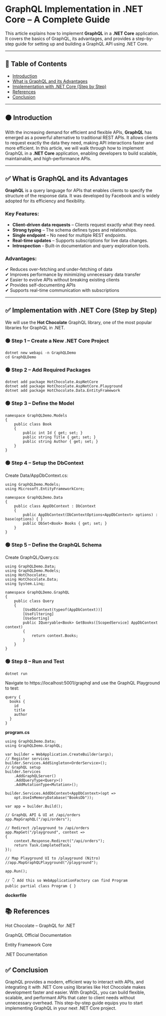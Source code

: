 # GraphQL Implementation in .NET Core – A Complete Guide

This article explains how to implement **GraphQL** in a **.NET Core** application. It covers the basics of GraphQL, its advantages, and provides a step-by-step guide for setting up and building a GraphQL API using .NET Core.

---

## 📖 Table of Contents

- [Introduction](#introduction)
- [What is GraphQL and its Advantages](#what-is-graphql-and-its-advantages)
- [Implementation with .NET Core (Step by Step)](#implementation-with-net-core-step-by-step)
- [References](#references)
- [Conclusion](#conclusion)

---

## 🟠 Introduction

With the increasing demand for efficient and flexible APIs, **GraphQL** has emerged as a powerful alternative to traditional REST APIs. It allows clients to request exactly the data they need, making API interactions faster and more efficient. In this article, we will walk through how to implement GraphQL in a **.NET Core** application, enabling developers to build scalable, maintainable, and high-performance APIs.

---

## ✅ What is GraphQL and its Advantages

**GraphQL** is a query language for APIs that enables clients to specify the structure of the response data. It was developed by Facebook and is widely adopted for its efficiency and flexibility.

### Key Features:
- **Client-driven data requests** – Clients request exactly what they need.
- **Strong typing** – The schema defines types and relationships.
- **Single endpoint** – No need for multiple REST endpoints.
- **Real-time updates** – Supports subscriptions for live data changes.
- **Introspection** – Built-in documentation and query exploration tools.

### Advantages:
✔ Reduces over-fetching and under-fetching of data  
✔ Improves performance by minimizing unnecessary data transfer  
✔ Easier to evolve APIs without breaking existing clients  
✔ Provides self-documenting APIs  
✔ Supports real-time communication with subscriptions

---

## ✅ Implementation with .NET Core (Step by Step)

We will use the **Hot Chocolate** GraphQL library, one of the most popular libraries for GraphQL in .NET.

### 🟢 Step 1 – Create a New .NET Core Project
```
dotnet new webapi -n GraphQLDemo
cd GraphQLDemo
```
### 🟢 Step 2 – Add Required Packages
```
dotnet add package HotChocolate.AspNetCore
dotnet add package HotChocolate.AspNetCore.Playground
dotnet add package HotChocolate.Data.EntityFramework
```
### 🟢 Step 3 – Define the Model
```
namespace GraphQLDemo.Models
{
    public class Book
    {
        public int Id { get; set; }
        public string Title { get; set; }
        public string Author { get; set; }
    }
}
```
### 🟢 Step 4 – Setup the DbContext

Create Data/AppDbContext.cs:
```
using GraphQLDemo.Models;
using Microsoft.EntityFrameworkCore;

namespace GraphQLDemo.Data
{
    public class AppDbContext : DbContext
    {
        public AppDbContext(DbContextOptions<AppDbContext> options) : base(options) { }
        public DbSet<Book> Books { get; set; }
    }
}
```


### 🟢 Step 5 – Define the GraphQL Schema

Create GraphQL/Query.cs:
```
using GraphQLDemo.Data;
using GraphQLDemo.Models;
using HotChocolate;
using HotChocolate.Data;
using System.Linq;

namespace GraphQLDemo.GraphQL
{
    public class Query
    {
        [UseDbContext(typeof(AppDbContext))]
        [UseFiltering]
        [UseSorting]
        public IQueryable<Book> GetBooks([ScopedService] AppDbContext context)
        {
            return context.Books;
        }
    }
}

```

### 🟢 Step 8 – Run and Test
```
dotnet run
```

Navigate to https://localhost:5001/graphql and use the GraphQL Playground to test:
```
query {
  books {
    id
    title
    author
  }
}
```

**program.cs**
```
using GraphQLDemo.Data;
using GraphQLDemo.GraphQL;

var builder = WebApplication.CreateBuilder(args);
// Register services
builder.Services.AddSingleton<OrderService>();
// GraphQL setup
builder.Services
    .AddGraphQLServer()
    .AddQueryType<Query>()
    .AddMutationType<Mutation>();
    
builder.Services.AddDbContext<AppDbContext>(opt =>
    opt.UseInMemoryDatabase("BooksDb"));
    
var app = builder.Build();

// GraphQL API & UI at /api/orders
app.MapGraphQL("/api/orders");

// Redirect /playground to /api/orders
app.MapGet("/playground", context =>
{
    context.Response.Redirect("/api/orders");
    return Task.CompletedTask;
});

// Map Playground UI to /playground (Nitro)
//app.MapGraphQLPlayground("/playground");

app.Run();

// 👇 Add this so WebApplicationFactory can find Program
public partial class Program { }

```

**dockerfile**

## 📚 References

Hot Chocolate – GraphQL for .NET

GraphQL Official Documentation

Entity Framework Core

.NET Documentation

## ✅ Conclusion

GraphQL provides a modern, efficient way to interact with APIs, and integrating it with .NET Core using libraries like Hot Chocolate makes development faster and easier. With GraphQL, you can build flexible, scalable, and performant APIs that cater to client needs without unnecessary overhead. This step-by-step guide equips you to start implementing GraphQL in your next .NET Core project.

